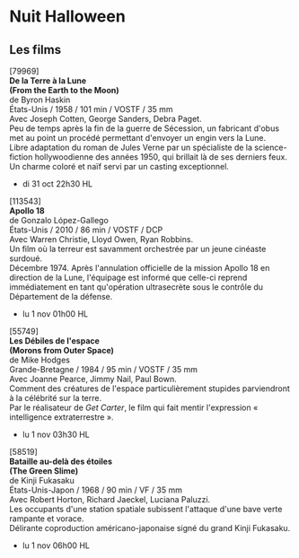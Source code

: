 # Nuit Halloween

## Les films

[79969]  
**De la Terre à la Lune**  
**(From the Earth to the Moon)**  
de Byron Haskin  
États-Unis / 1958 / 101 min / VOSTF / 35 mm  
Avec Joseph Cotten, George Sanders, Debra Paget.  
Peu de temps après la fin de la guerre de Sécession, un fabricant d'obus met au point un procédé permettant d'envoyer un engin vers la Lune.  
Libre adaptation du roman de Jules Verne par un spécialiste de la science-fiction hollywoodienne des années 1950, qui brillait là de ses derniers feux. Un charme coloré et naïf servi par un casting exceptionnel.

- di 31 oct 22h30 HL

[113543]  
**Apollo 18**  
de Gonzalo López-Gallego  
États-Unis / 2010 / 86 min / VOSTF / DCP  
Avec Warren Christie, Lloyd Owen, Ryan Robbins.  
Un film où la terreur est savamment orchestrée par un jeune cinéaste surdoué.  
Décembre 1974. Après l'annulation officielle de la mission Apollo 18 en direction de la Lune, l'équipage est informé que celle-ci reprend immédiatement en tant qu'opération ultrasecrète sous le contrôle du Département de la défense.

- lu 1 nov 01h00 HL

[55749]  
**Les Débiles de l'espace**  
**(Morons from Outer Space)**  
de Mike Hodges  
Grande-Bretagne / 1984 / 95 min / VOSTF / 35 mm  
Avec Joanne Pearce, Jimmy Nail, Paul Bown.  
Comment des créatures de l'espace particulièrement stupides parviendront à la célébrité sur la terre.  
Par le réalisateur de _Get Carter_, le film qui fait mentir l'expression « intelligence extraterrestre ».

- lu 1 nov 03h30 HL

[58519]  
**Bataille au-delà des étoiles**  
**(The Green Slime)**  
de Kinji Fukasaku  
États-Unis-Japon / 1968 / 90 min / VF / 35 mm  
Avec Robert Horton, Richard Jaeckel, Luciana Paluzzi.  
Les occupants d'une station spatiale subissent l'attaque d'une bave verte rampante et vorace.  
Délirante coproduction américano-japonaise signé du grand Kinji Fukasaku.

- lu 1 nov 06h00 HL

